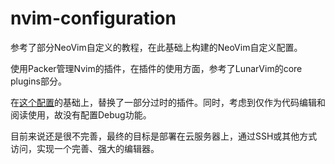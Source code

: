 # nvim-configuration

参考了部分NeoVim自定义的教程，在此基础上构建的NeoVim自定义配置。

使用Packer管理Nvim的插件，在插件的使用方面，参考了LunarVim的core plugins部分。

在[这个配置](https://github.com/nshen/learn-neovim-lua)的基础上，替换了一部分过时的插件。同时，考虑到仅作为代码编辑和阅读使用，故没有配置Debug功能。

目前来说还是很不完善，最终的目标是部署在云服务器上，通过SSH或其他方式访问，实现一个完善、强大的编辑器。

